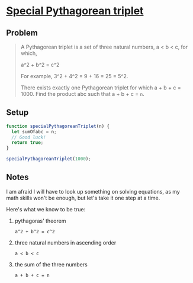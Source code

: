 # [Special Pythagorean triplet](https://www.freecodecamp.org/learn/coding-interview-prep/project-euler/problem-9-special-pythagorean-triplet)

## Problem

> A Pythagorean triplet is a set of three natural numbers, a < b < c, for which,
>
> a^2 + b^2 = c^2
>
> For example, 3^2 + 4^2 = 9 + 16 = 25 = 5^2.
>
> There exists exactly one Pythagorean triplet for which a + b + c = 1000. Find the product abc such that a + b + c = `n`.

## Setup

```js
function specialPythagoreanTriplet(n) {
  let sumOfabc = n;
  // Good luck!
  return true;
}

specialPythagoreanTriplet(1000);
```

## Notes

I am afraid I will have to look up something on solving equations, as my math skills won't be enough, but let's take it one step at a time.

Here's what we know to be true:

1. pythagoras' theorem

   ```code
   a^2 + b^2 = c^2
   ```

1. three natural numbers in ascending order

   ```code
   a < b < c
   ```

1. the sum of the three numbers

   ```code
   a + b + c = n
   ```
